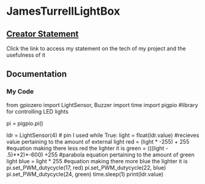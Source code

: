 # JamesTurrellLightBox

## [Creator Statement](https://github.com/grmcguire/JamesTurrellLightBox/blob/ae182644c95c7d1ce381249f6c5b642e51b7d683/Creator%20Statement)
Click the link to access my statement on the tech of my project and the usefulness of it

## Documentation
### My Code

from gpiozero import LightSensor, Buzzer
import time
import pigpio #library for controlling LED lights

pi = pigpio.pi()


ldr = LightSensor(4)  # pin I used
while True:
    light = float(ldr.value) #recieves value pertaining to the amount of external light
    red = (light * -255) + 255 #equation making there less red the lighter it is
    green = (((light - .5)**2)*-600) +255 #parabola equation pertaining to the amount of green light
    blue = light * 255 #equation making there more blue the lighter it is
    pi.set_PWM_dutycycle(17, red)
    pi.set_PWM_dutycycle(22, blue)
    pi.set_PWM_dutycycle(24, green)
    time.sleep(1)
    print(ldr.value)
